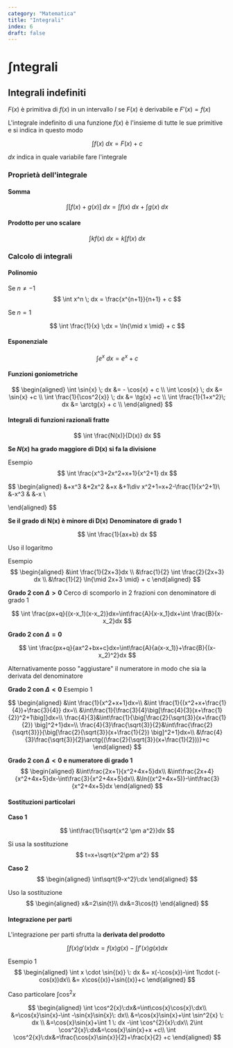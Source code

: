 ```yaml
---
category: "Matematica"
title: "Integrali"
index: 6
draft: false
---
```


# $\int$ntegrali
## Integrali indefiniti
$F(x)$ è primitiva di $f(x)$ in un intervallo $I$ se $F(x)$ è derivabile e $F'(x)=f(x)$

L'integrale indefinito di una funzione $f(x)$ è l'insieme di tutte le sue primitive e si indica in questo modo

$$
\int f(x)\; dx = F(x)+c
$$

$dx$ indica in quale variabile fare l'integrale

### Proprietà dell'integrale
#### Somma
$$
\int[f(x)+g(x)] \; dx = \int f(x)\; dx + \int g(x) \; dx
$$

#### Prodotto per uno scalare
$$
\int k f(x) \; dx = k \int f(x) \; dx
$$

### Calcolo di integrali
#### Polinomio
Se $n\ne-1$
$$
\int x^n \; dx = \frac{x^{n+1}}{n+1} + c
$$

Se $n=1$

$$
\int \frac{1}{x} \;dx = \ln{\mid x \mid} + c
$$

#### Esponenziale
$$
\int e^x \; dx = e^x + c
$$

#### Funzioni goniometriche
$$
\begin{aligned}
\int \sin{x} \; dx &= - \cos{x} + c \\
\int \cos{x} \; dx &= \sin{x} +c \\
\int \frac{1}{\cos^2{x}} \; dx &= \tg{x} +c \\
\int \frac{1}{1+x^2}\; dx &= \arctg{x} + c \\
\end{aligned}
$$

#### Integrali di funzioni razionali fratte
$$
\int \frac{N(x)}{D(x)} dx
$$

**Se $N(x)$ ha grado maggiore di D(x) si fa la divisione**

Esempio
$$
\int \frac{x^3+2x^2+x+1}{x^2+1} dx
$$

$$
\begin{aligned}
&+x^3 &+2x^2 &+x &+1\div x^2+1=x+2-\frac{1}{x^2+1}\\
&-x^3 & &-x \\

\end{aligned}
$$

**Se il grado di N(x) è minore di D(x)**
**Denominatore di grado 1**

$$
\int \frac{1}{ax+b} dx
$$

Uso il logaritmo

Esempio
$$
\begin{aligned}
&\int \frac{1}{2x+3}dx \\
&\frac{1}{2} \int \frac{2}{2x+3} dx \\
&\frac{1}{2} \ln{\mid 2x+3 \mid} + c
\end{aligned}
$$

**Grado 2 con $\Delta \gt 0$**
Cerco di scomporlo in 2 frazioni con denominatore di grado 1

$$
\int \frac{px+q}{(x-x_1)(x-x_2)}dx=\int\frac{A}{x-x_1}dx+\int \frac{B}{x-x_2}dx
$$

**Grado 2 con $\Delta=0$**

$$
\int \frac{px+q}{ax^2+bx+c}dx=\int\frac{A}{a(x-x_1)}+\frac{B}{(x-x_2)^2}dx
$$

Alternativamente posso "aggiustare" il numeratore in modo che sia la derivata del denominatore

**Grado 2 con $\Delta \lt 0$**
Esempio 1

$$
\begin{aligned}
&\int \frac{1}{x^2+x+1}dx=\\
&\int \frac{1}{(x^2+x+\frac{1}{4})+\frac{3}{4}} dx=\\
&\int\frac{1}{\frac{3}{4}\big[\frac{4}{3}(x+\frac{1}{2})^2+1\big]}dx=\\
\frac{4}{3}&\int\frac{1}{\big[\frac{2}{\sqrt{3}}(x+\frac{1}{2}) \big]^2+1}dx=\\
\frac{4}{3}\frac{\sqrt{3}}{2}&\int\frac{\frac{2}{\sqrt{3}}}{\big[\frac{2}{\sqrt{3}}(x+\frac{1}{2}) \big]^2+1}dx=\\
&\frac{4}{3}\frac{\sqrt{3}}{2}\arctg{(\frac{2}{\sqrt{3}}(x+\frac{1}{2}))}+c
\end{aligned}
$$

**Grado 2 con $\Delta \lt 0$ e numeratore di grado 1**
$$
\begin{aligned}
&\int\frac{2x+1}{x^2+4x+5}dx\\
&\int\frac{2x+4}{x^2+4x+5}dx-\int\frac{3}{x^2+4x+5}dx\\
&\ln{(x^2+4x+5)}-\int\frac{3}{x^2+4x+5}dx
\end{aligned}
$$

#### Sostituzioni particolari
**Caso 1**

$$
\int\frac{1}{\sqrt{x^2 \pm a^2}}dx
$$

Si usa la sostituzione
$$
t=x+\sqrt{x^2\pm a^2}
$$

**Caso 2**
$$
\begin{aligned}
\int\sqrt{9-x^2}\:dx
\end{aligned}
$$

Uso la sostituzione
$$
\begin{aligned}
x&=2\sin{t}\\
dx&=3\cos{t}
\end{aligned}
$$

#### Integrazione per parti
L'integrazione per parti sfrutta la **derivata del prodotto**

$$
\int f(x)g'(x)dx=f(x)g(x)-\int f'(x)g(x)dx
$$

Esempio 1
$$
\begin{aligned}
\int x \cdot \sin{(x)} \: dx &= x(-\cos{x})-\int 1\cdot (-cos(x))dx\\
&= x\cos{(x)}+\sin{(x)}+c
\end{aligned}
$$

Caso particolare $\int \cos^2{x}$

$$
\begin{aligned}
\int \cos^2{x}\:dx&=\int\cos{x}\cos{x}\:dx\\
&=\cos{x}\sin{x}-\int -\sin{x}\sin{x}\: dx\\
&=\cos{x}\sin{x}+\int \sin^2{x} \: dx \\
&=\cos{x}\sin{x}+\int 1 \: dx -\int \cos^{2}{x}\:dx\\
2\int \cos^2{x}\:dx&=\cos{x}\sin{x}+x +c\\
\int \cos^2{x}\:dx&=\frac{\cos{x}\sin{x}}{2}+\frac{x}{2} +c
\end{aligned}
$$